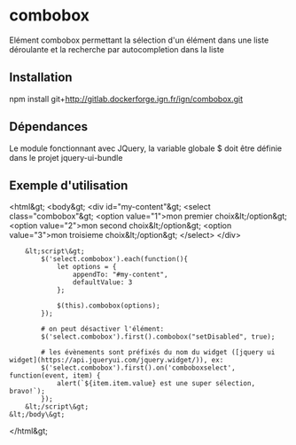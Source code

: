 # combobox
Elément combobox permettant la sélection d'un élément dans une liste déroulante et la recherche par autocompletion dans la liste

## Installation
npm install git+http://gitlab.dockerforge.ign.fr/ign/combobox.git

## Dépendances
Le module fonctionnant avec JQuery, la variable globale $ doit être définie dans le projet
jquery-ui-bundle

## Exemple d'utilisation
&lt;html\&gt;
	&lt;body\&gt;
		&lt;div id="my-content"\&gt;
			&lt;select class="combobox"\&gt;
				&lt;option value="1"&gt;mon premier choix\&lt;/option\&gt;
				&lt;option value="2"&gt;mon second choix\&lt;/option\&gt;
				&lt;option value="3"&gt;mon troisieme choix\&lt;/option\&gt;
			&lt;/select&gt;
		&lt;/div>
		
		&lt;script\&gt;
			$('select.combobox').each(function(){
				let options = {
					appendTo: "#my-content",
					defaultValue: 3
				};
				
				$(this).combobox(options);
			});
			
			# on peut désactiver l'élément:
			$('select.combobox').first().combobox("setDisabled", true);
			
			# les évènements sont préfixés du nom du widget ([jquery ui widget](https://api.jqueryui.com/jquery.widget/)), ex:
			$('select.combobox').first().on('comboboxselect', function(event, item) {
				alert(`${item.item.value} est une super sélection, bravo!`);
			});
		&lt;/script\&gt;
	&lt;/body\&gt;
&lt;/html\&gt;

